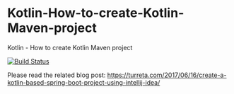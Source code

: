 # Kotlin-How-to-create-Kotlin-Maven-project
Kotlin - How to create Kotlin Maven project

[![Build Status](https://travis-ci.org/Turreta/Kotlin-How-to-create-Kotlin-Maven-project.svg?branch=master)](https://travis-ci.org/Turreta/Kotlin-How-to-create-Kotlin-Maven-project)

Please read the related blog post: https://turreta.com/2017/06/16/create-a-kotlin-based-spring-boot-project-using-intellij-idea/
